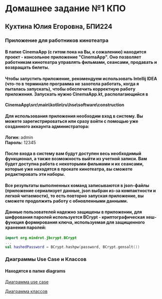# Домашнее задание №1 КПО
## __Кухтина Юлия Егоровна, БПИ224__
### Приложение для работников кинотеатра
#### В папке CinemaApp (с гитом пока на Вы, к сожалению) находится проект - консольное приложение "CinemaApp". Оно позволяет работникам кинотеатра управлять фильмами, сеансами, продавать и возвращать билеты.

#### Чтобы запустить приложение, рекомендуем использовать Intellij IDEA (что-то в терминале программа не захотела работать, когда я пыталась запускать), чтобы обеспечить корректную работу приложения. Запускать нужно CinemaApp.kt, располагающийся в  
__CinemaApp\src\main\kotlin\ru\hse\software\construction__  

#### Для использования приложения необходим вход в систему. Вы можете зарегистрироваться или сразу войти с помощью уже созданного аккаунта администратора:  
__Логин:__ admin  
__Пароль:__ 12345  

#### После входа в систему вам будут доступен весь необходимый функционал, а также возможность выйти из учетной записи. Вам будет доступна работа с некоторыми фильмами и их сеансами, которые уже находятся в прокате кинотеатра, вы сможете редактировать эти наборы.  
#### Все результаты выполненных команд записываются в json-файлы (приложение сериализует данные, json выбран из-за компактности и легкой читаемости), то есть повторно запуская приложение, вы сможете продолжить работу с обновленными данными. 
#### Данные пользователей надежно защищены в приложении, для шифрования паролей используется BCrypt - криптографическая хеш-функция формирования ключа, используемая для защищенного хранения паролей:
```Kotlin
import org.mindrot.jbcrypt.BCrypt
...
val hashedPassword = BCrypt.hashpw(password, BCrypt.gensalt())
```

### Диаграммы Use Case и Классов

#### Находятся в папке diagrams
[Диаграмма use case](diagrams/ClassDiagram.pdf)  

[Диаграмма классов](diagrams/UseCaseDiagram.pdf)
